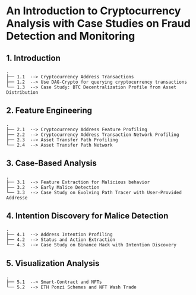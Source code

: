 # An Introduction to Cryptocurrency Analysis with Case Studies on Fraud Detection and Monitoring

## 1. Introduction
```
.
├── 1.1  --> Cryptocurrency Address Transactions
├── 1.2  --> Use DAG-Crypto for querying cryptocurrency transactions
└── 1.3  --> Case Study: BTC Decentralization Profile from Asset Distribution
```

## 2. Feature Engineering
```
.
├── 2.1  --> Cryptocurrency Address Feature Profiling
├── 2.2  --> Cryptocurrency Address Transaction Network Profiling
├── 2.3  --> Asset Transfer Path Profiling
└── 2.4  --> Asset Transfer Path Network
```

## 3. Case-Based Analysis
```
.
├── 3.1  --> Feature Extraction for Malicious behavior
├── 3.2  --> Early Malice Detection
└── 3.3  --> Case Study on Evolving Path Tracer with User-Provided Addresse
```


## 4. Intention Discovery for Malice Detection
```
.
├── 4.1  --> Address Intention Profiling
├── 4.2  --> Status and Action Extraction
└── 4.3  --> Case Study on Binance Hack with Intention Discovery
```


## 5. Visualization Analysis
```
.
├── 5.1  --> Smart-Contract and NFTs
└── 5.2  --> ETH Ponzi Schemes and NFT Wash Trade
```
